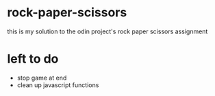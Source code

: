# rock-paper-scissors

this is my solution to the odin project's rock paper scissors assignment

# left to do

- stop game at end
- clean up javascript functions